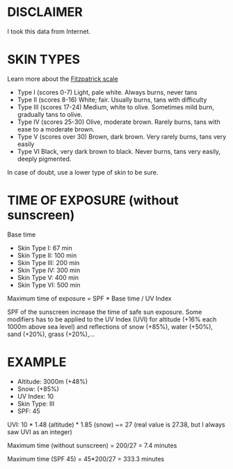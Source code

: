 DISCLAIMER
==========

I took this data from Internet.


SKIN TYPES
==========

Learn more about the [Fitzpatrick scale](http://en.wikipedia.org/wiki/Fitzpatrick_scale)

* Type I (scores 0-7) Light, pale white. Always burns, never tans
* Type II (scores 8-16) White; fair. Usually burns, tans with difficulty
* Type III (scores 17-24) Medium, white to olive. Sometimes mild burn, gradually tans to olive.
* Type IV (scores 25-30) Olive, moderate brown. Rarely burns, tans with ease to a moderate brown.
* Type V (scores over 30) Brown, dark brown. Very rarely burns, tans very easily
* Type VI Black, very dark brown to black. Never burns, tans very easily, deeply pigmented.

In case of doubt, use a lower type of skin to be sure.


TIME OF EXPOSURE (without sunscreen)
================

Base time

* Skin Type I: 67 min
* Skin Type II: 100 min
* Skin Type III: 200 min
* Skin Type IV: 300 min
* Skin Type V: 400 min
* Skin Type VI: 500 min

Maximum time of exposure = SPF * Base time / UV Index

SPF of the sunscreen increase the time of safe sun exposure. Some modifiers has to be applied to the UV Index (UVI) for altitude (+16% each 1000m above sea level) and reflections of snow (+85%), water (+50%), sand (+20%), grass (+20%),...


EXAMPLE
=======
* Altitude: 3000m (+48%)
* Snow: (+85%)
* UV Index: 10
* Skin Type: III
* SPF: 45


UVI: 10 * 1.48 (altitude) * 1.85 (snow) ~= 27 (real value is 27.38, but I always saw UVI as an integer)


Maximum time (without sunscreen) = 200/27 = 7.4 minutes


Maximum time (SPF 45) = 45*200/27 = 333.3 minutes

